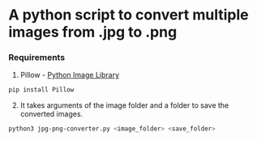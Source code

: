 # A python script to convert multiple images from .jpg to .png

### Requirements
1. Pillow - [Python Image Library](https://pillow.readthedocs.io/en/stable/installation.html)
```bash
pip install Pillow
```
2. It takes arguments of the image folder and a folder to save the converted images.
```bash
python3 jpg-png-converter.py <image_folder> <save_folder>
```